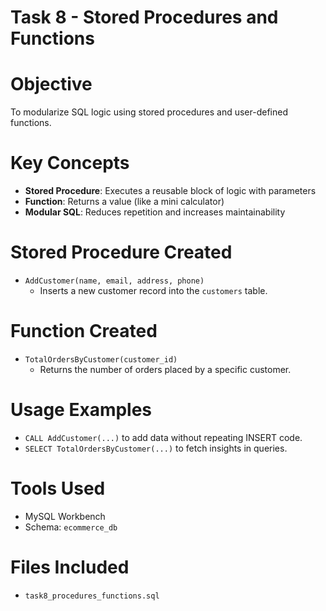 # Task 8 - Stored Procedures and Functions 

# Objective
To modularize SQL logic using stored procedures and user-defined functions.


# Key Concepts
- **Stored Procedure**: Executes a reusable block of logic with parameters
- **Function**: Returns a value (like a mini calculator)
- **Modular SQL**: Reduces repetition and increases maintainability


# Stored Procedure Created
- `AddCustomer(name, email, address, phone)`
  - Inserts a new customer record into the `customers` table.


# Function Created
- `TotalOrdersByCustomer(customer_id)`
  - Returns the number of orders placed by a specific customer.


# Usage Examples
- `CALL AddCustomer(...)` to add data without repeating INSERT code.
- `SELECT TotalOrdersByCustomer(...)` to fetch insights in queries.


# Tools Used
- MySQL Workbench
- Schema: `ecommerce_db`


# Files Included
- `task8_procedures_functions.sql`


